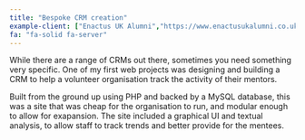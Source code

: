 ```yaml
---
title: "Bespoke CRM creation"
example-client: ["Enactus UK Alumni","https://www.enactusukalumni.co.uk/","for"]
fa: "fa-solid fa-server"
---
```


While there are a range of CRMs out there, sometimes you need something very specific. One of my first web projects was designing and building a CRM to help a volunteer organisation track the activity of their mentors.

Built from the ground up using PHP and backed by a MySQL database, this was a site that was cheap for the organisation to run, and modular enough to allow for exapansion. The site included a graphical UI and textual analysis, to allow staff to track trends and better provide for the mentees.